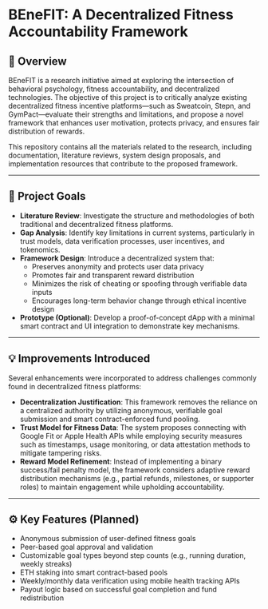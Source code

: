 # BEneFIT: A Decentralized Fitness Accountability Framework

## 🧠 Overview

BEneFIT is a research initiative aimed at exploring the intersection of behavioral psychology, fitness accountability, and decentralized technologies. The objective of this project is to critically analyze existing decentralized fitness incentive platforms—such as Sweatcoin, Stepn, and GymPact—evaluate their strengths and limitations, and propose a novel framework that enhances user motivation, protects privacy, and ensures fair distribution of rewards.

This repository contains all the materials related to the research, including documentation, literature reviews, system design proposals, and implementation resources that contribute to the proposed framework.

---

## 🎯 Project Goals

- **Literature Review**: Investigate the structure and methodologies of both traditional and decentralized fitness platforms.
- **Gap Analysis**: Identify key limitations in current systems, particularly in trust models, data verification processes, user incentives, and tokenomics.
- **Framework Design**: Introduce a decentralized system that:
  - Preserves anonymity and protects user data privacy
  - Promotes fair and transparent reward distribution
  - Minimizes the risk of cheating or spoofing through verifiable data inputs
  - Encourages long-term behavior change through ethical incentive design
- **Prototype (Optional)**: Develop a proof-of-concept dApp with a minimal smart contract and UI integration to demonstrate key mechanisms.

---

## 💡 Improvements Introduced

Several enhancements were incorporated to address challenges commonly found in decentralized fitness platforms:

- **Decentralization Justification**: This framework removes the reliance on a centralized authority by utilizing anonymous, verifiable goal submission and smart contract-enforced fund pooling.
- **Trust Model for Fitness Data**: The system proposes connecting with Google Fit or Apple Health APIs while employing security measures such as timestamps, usage monitoring, or data attestation methods to mitigate tampering risks.
- **Reward Model Refinement**: Instead of implementing a binary success/fail penalty model, the framework considers adaptive reward distribution mechanisms (e.g., partial refunds, milestones, or supporter roles) to maintain engagement while upholding accountability.

---

## ⚙️ Key Features (Planned)

- Anonymous submission of user-defined fitness goals  
- Peer-based goal approval and validation  
- Customizable goal types beyond step counts (e.g., running duration, weekly streaks)  
- ETH staking into smart contract-based pools  
- Weekly/monthly data verification using mobile health tracking APIs  
- Payout logic based on successful goal completion and fund redistribution  
